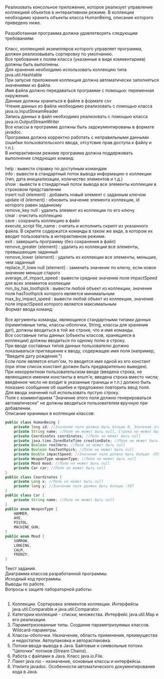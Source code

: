 Реализовать консольное приложение, которое реализует управление коллекцией объектов в интерактивном режиме. В коллекции необходимо хранить объекты класса HumanBeing, описание которого приведено ниже.<br/>
<br/>
Разработанная программа должна удовлетворять следующим требованиям:<br/>
<br/>
Класс, коллекцией экземпляров которого управляет программа, должен реализовывать сортировку по умолчанию.<br/>
Все требования к полям класса (указанные в виде комментариев) должны быть выполнены.<br/>
Для хранения необходимо использовать коллекцию типа java.util.Hashtable<br/>
При запуске приложения коллекция должна автоматически заполняться значениями из файла.<br/>
Имя файла должно передаваться программе с помощью: переменная окружения.<br/>
Данные должны храниться в файле в формате csv<br/>
Чтение данных из файла необходимо реализовать с помощью класса java.io.InputStreamReader<br/>
Запись данных в файл необходимо реализовать с помощью класса java.io.OutputStreamWriter<br/>
Все классы в программе должны быть задокументированы в формате javadoc.<br/>
Программа должна корректно работать с неправильными данными (ошибки пользовательского ввода, отсутсвие прав доступа к файлу и т.п.).<br/>
В интерактивном режиме программа должна поддерживать выполнение следующих команд:<br/>
<br/>
help : вывести справку по доступным командам<br/>
info : вывести в стандартный поток вывода информацию о коллекции (тип, дата инициализации, количество элементов и т.д.)<br/>
show : вывести в стандартный поток вывода все элементы коллекции в строковом представлении<br/>
insert null {element} : добавить новый элемент с заданным ключом<br/>
update id {element} : обновить значение элемента коллекции, id которого равен заданному<br/>
remove_key null : удалить элемент из коллекции по его ключу<br/>
clear : очистить коллекцию<br/>
save : сохранить коллекцию в файл<br/>
execute_script file_name : считать и исполнить скрипт из указанного файла. В скрипте содержатся команды в таком же виде, в котором их вводит пользователь в интерактивном режиме.<br/>
exit : завершить программу (без сохранения в файл)<br/>
remove_greater {element} : удалить из коллекции все элементы, превышающие заданный<br/>
remove_lower {element} : удалить из коллекции все элементы, меньшие, чем заданный<br/>
replace_if_lowe null {element} : заменить значение по ключу, если новое значение меньше старого<br/>
average_of_impact_speed : вывести среднее значение поля impactSpeed для всех элементов коллекции<br/>
min_by_has_toothpick : вывести любой объект из коллекции, значение поля hasToothpick которого является минимальным<br/>
max_by_impact_speed : вывести любой объект из коллекции, значение поля impactSpeed которого является максимальным<br/>
Формат ввода команд:<br/>
<br/>
Все аргументы команды, являющиеся стандартными типами данных (примитивные типы, классы-оболочки, String, классы для хранения дат), должны вводиться в той же строке, что и имя команды.<br/>
Все составные типы данных (объекты классов, хранящиеся в коллекции) должны вводиться по одному полю в строку.<br/>
При вводе составных типов данных пользователю должно показываться приглашение к вводу, содержащее имя поля (например, "Введите дату рождения:")<br/>
Если поле является enum'ом, то вводится имя одной из его констант (при этом список констант должен быть предварительно выведен).<br/>
При некорректном пользовательском вводе (введена строка, не являющаяся именем константы в enum'е; введена строка вместо числа; введённое число не входит в указанные границы и т.п.) должно быть показано сообщение об ошибке и предложено повторить ввод поля.<br/>
Для ввода значений null использовать пустую строку.<br/>
Поля с комментарием "Значение этого поля должно генерироваться автоматически" не должны вводиться пользователем вручную при добавлении.<br/>
Описание хранимых в коллекции классов:<br/>
```java
public class HumanBeing {
    private long id; //Значение поля должно быть больше 0, Значение этого поля должно быть уникальным, Значение этого поля должно генерироваться автоматически
    private String name; //Поле не может быть null, Строка не может быть пустой
    private Coordinates coordinates; //Поле не может быть null
    private java.time.ZonedDateTime creationDate; //Поле не может быть null, Значение этого поля должно генерироваться автоматически
    private Boolean realHero; //Поле не может быть null
    private Boolean hasToothpick; //Поле не может быть null
    private Double impactSpeed; //Значение поля должно быть больше -355, Поле может быть null
    private WeaponType weaponType; //Поле не может быть null
    private Mood mood; //Поле не может быть null
    private Car car; //Поле не может быть null
}
public class Coordinates {
    private Long x; //Поле не может быть null
    private long y; //Значение поля должно быть больше -507
}
public class Car {
    private String name; //Поле не может быть null
}
public enum WeaponType {
    HAMMER,
    AXE,
    PISTOL,
    MACHINE_GUN;
}
public enum Mood {
    SORROW,
    LONGING,
    CALM,
    FRENZY;
}
```
Текст задания.<br/>
Диаграмма классов разработанной программы.<br/>
Исходный код программы.<br/>
Выводы по работе.<br/>
Вопросы к защите лабораторной работы:<br/>
<br/>
1. Коллекции. Сортировка элементов коллекции. Интерфейсы java.util.Comparable и java.util.Comparator.<br/>
2. Категории коллекций - списки, множества. Интерфейс java.util.Map и его реализации.<br/>
3. Параметризованные типы. Создание параметризуемых классов. Wildcard-параметры.<br/>
4. Классы-оболочки. Назначение, область применения, преимущества и недостатки. Автоупаковка и автораспаковка.<br/>
5. Потоки ввода-вывода в Java. Байтовые и символьные потоки. "Цепочки" потоков (Stream Chains).<br/>
6. Работа с файлами в Java. Класс java.io.File.<br/>
7. Пакет java.nio - назначение, основные классы и интерфейсы.<br/>
8. Утилита javadoc. Особенности автоматического документирования кода в Java.<br/>
